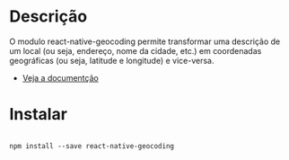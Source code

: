 # Descrição

O modulo react-native-geocoding permite transformar uma descrição de um local (ou seja, endereço, nome da cidade, etc.) 
em coordenadas geográficas (ou seja, latitude e longitude) e vice-versa.

- <a href="https://www.npmjs.com/package/react-native-geocoding">Veja a documentção</a>


# Instalar

```

npm install --save react-native-geocoding

```
